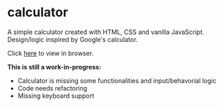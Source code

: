# calculator

A simple calculator created with HTML, CSS and vanilla JavaScript.  Design/logic inspired by Google's calculator.

Click [here](https://390z.github.io/calculator/) to view in browser.

**This is still a work-in-progress:**

  - Calculator is missing some functionalities and input/behavorial logic
  - Code needs refactoring
  - Missing keyboard support